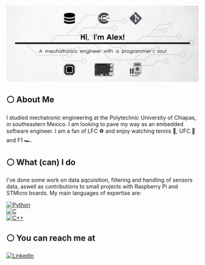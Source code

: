 <div id="header" align="center">
  <img src="https://github.com/diegoalexglz/diegoalexglz/blob/main/images/Github%20Cover.png?raw=true"/>
</div>

## ⚪️ About Me
I studied mechatronic engineering at the Polytechnic University of Chiapas, in southeastern Mexico. I am looking to pave my way as an embedded software engineer. I am a fan of LFC ⚽️ and enjoy watching tennis 🥎, UFC 🥊 and F1 🏎.
</br>
## ⚪️ What (can) I do
I've done some work on data aqcuisition, filtering and handling of sensors data, aswell as contributions to small projects with Raspberry Pi and STMicro boards.
My main languages of expertise are:

[![Python](https://img.shields.io/badge/Python-white?style=for-the-badge&logo=python&logoColor=white&labelColor=101010)]()
</br>
[![C](https://img.shields.io/badge/c-white?style=for-the-badge&logo=c&logoColor=white&labelColor=101010)]()
</br>
[![C++](https://img.shields.io/badge/c++-white?style=for-the-badge&logo=c%2B%2B&logoColor=white&labelColor=101010)]()
</br>
## ⚪️ You can reach me at
[![LinkedIn](https://img.shields.io/badge/linkedin-white?style=for-the-badge&logo=linkedin&logoColor=white&labelColor=101010)](https://www.linkedin.com/in/diegoalex-glez/)

